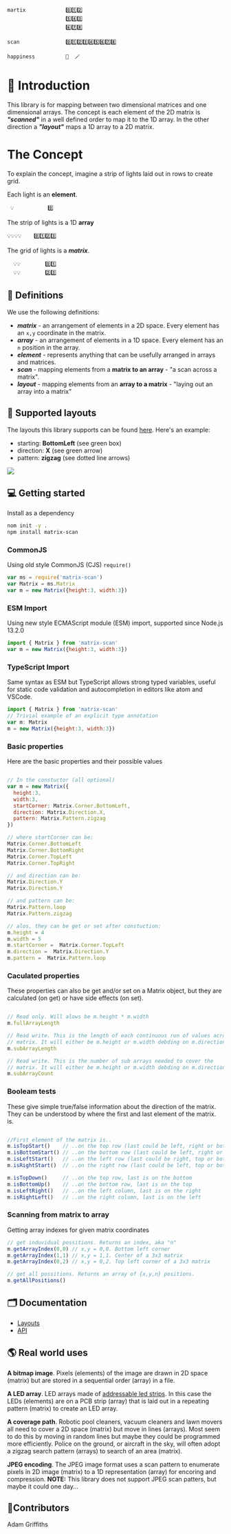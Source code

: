 <!---
This file was automatically generated by a docs-generator scripts.
Do not edit this file directly.
It used the template: "/Users/e0654864/devel/matrix-scan/docs-generators/templates/README.handlebars.md"
-->

```
martix             0️⃣1️⃣2️⃣
                   5️⃣4️⃣3️⃣
                   6️⃣7️⃣8️⃣

scan               0️⃣1️⃣2️⃣3️⃣4️⃣5️⃣6️⃣7️⃣8️⃣

happiness          🎉  🪄
```

# 🔢 Introduction

This library is for mapping between two dimensional matrices and one dimensional arrays.
The concept is each element of the 2D matrix is ***"scanned"*** in a well defined order
to map it to the 1D array. In the other direction a ***"layout"*** maps a 1D array to
a 2D matrix.

# The Concept

To explain the concept, imagine a strip of lights laid out in rows to create grid.

Each light is an **element**.
```
 💡           0️⃣
```

The strip of lights is a 1D **array**
```
💡💡💡💡    0️⃣1️⃣2️⃣3️⃣
```

The grid of lights is a ***matrix***.
```
  💡💡        0️⃣1️⃣
  💡💡        2️⃣3️⃣
```


## 📖 Definitions

We use the following definitions:

 - ***matrix*** - an arrangement of elements in a 2D space. Every element has an `x,y` coordinate in the matrix.
 - ***array*** - an arrangement of elements in a 1D space. Every element has an `n` position in the array.
 - ***element*** - represents anything that can be usefully arranged in arrays and matrices.
 - ***scan*** -  mapping elements from a **matrix to an array** - "a scan across a matrix".
 - ***layout*** - mapping elements from an **array to a matrix** - "laying out an array into a matrix"


## 🔢 Supported layouts

The layouts this library supports can be found [here](docs/generated/layouts/layouts.md). Here's an example:

- starting: **BottomLeft** (see green box)
- direction: **X** (see green arrow)
- pattern: **zigzag** (see dotted line arrows)

<img src="docs/generated/layouts/zigzag_X_BottomLeft.svg" />


## 💻 Getting started

Install as a dependency
```bash
nom init -y .
npm install matrix-scan
```

### CommonJS 
Using old style CommonJS (CJS) `require()`

```js
var ms = require('matrix-scan')
var Matrix = ms.Matrix
var m = new Matrix({height:3, width:3})
```

### ESM Import
Using new style ECMAScript module (ESM) import, supported since  Node.js 13.2.0

```js
import { Matrix } from 'matrix-scan'
var m = new Matrix({height:3, width:3})
```

### TypeScript Import
Same syntax as ESM but TypeScript allows strong typed variables, useful for static code validation and autocompletion in editors like atom and VSCode.

```js
import { Matrix } from 'matrix-scan'
// Trivial example of an explicit type annotation
var m: Matrix
m = new Matrix({height:3, width:3})
```

### Basic properties
Here are the basic properties and their possible values

```js

// In the constuctor (all optional)
var m = new Matrix({
  height:3,
  width:3,
  startCorner: Matrix.Corner.BottomLeft,
  direction: Matrix.Direction.X,
  pattern: Matrix.Pattern.zigzag
})

// where startCorner can be:
Matrix.Corner.BottomLeft
Matrix.Corner.BottomRight
Matrix.Corner.TopLeft
Matrix.Corner.TopRight

// and direction can be:
Matrix.Direction.Y
Matrix.Direction.Y

// and pattern can be:
Matrix.Pattern.loop
Matrix.Pattern.zigzag

// alos, they can be get or set after constuction:
m.height = 4
m.width = 5
m.startCorner =  Matrix.Corner.TopLeft
m.direction =  Matrix.Direction.Y
m.pattern =  Matrix.Pattern.loop
```

### Caculated properties
These properties can also be get and/or set on a Matrix object, but they are calculated (on get) or have side effects (on set).

```js

// Read only. Will alows be m.height * m.width
m.fullArrayLength

// Read write. This is the length of each continuous run of values across the
// matrix. It will either be m.height or m.width debding on m.direction
m.subArrayLength

// Read write. This is the number of sub arrays needed to cover the
// matrix. It will either be m.height or m.width debding on m.direction
m.subArrayCount
```

### Booleam tests
These give simple true/false information about the direction of the matrix. They can be understood by where the first and last element of the matrix. is.

```js

//First element of the matrix is..
m.isTopStart()    // ..on the top row (last could be left, right or bottom)
m.isBottomStart() // ..on the bottom row (last could be left, right or top)
m.isLeftStart()   // ..on the left row (last could be right, top or bottom)
m.isRightStart()  // ..on the right row (last could be left, top or bottom)

m.isTopDown()     // ..on the top row, last is on the bottom
m.isBottomUp()    // ..on the bottom row, last is on the top
m.isLeftRight()   // ..on the left column, last is on the right
m.isRightLeft()   // ..on the right column, last is on the left
```

### Scanning from matrix to array
Getting array indexes for given matrix coordinates

```js
// get induvidual possitions. Returns an index, aka "n"
m.getArrayIndex(0,0) // x,y = 0,0. Bottom left corner
m.getArrayIndex(1,1) // x,y = 1,1. Center of a 3x3 matrix
m.getArrayIndex(0,2) // x,y = 0,2. Top left corner of a 3x3 matrix

// get all possitions. Returns an array of {x,y,n} positions.
m.getAllPositions()
```


## 🗂 Documentation

* [Layouts](docs/generated/layouts/layouts.md)
* [API](docs/generated/api/matrix-scan.md)

## 🌎 Real world uses

**A bitmap image**. Pixels (elements) of the image are drawn in 2D space (matrix) but are stored in a sequential order (array) in a file.

**A LED array**. LED arrays made of [addressable led strips](https://www.google.com/search?q=addressable%20led%20strip). In this case the LEDs (elements) are on a PCB strip (array) that is laid out in a repeating pattern (matrix) to create an LED array.

**A coverage path**. Robotic pool cleaners, vacuum cleaners and lawn movers all need to cover a 2D space (matrix) but move in lines (arrays). Most seem to do this by moving in random lines but maybe they could be programmed more efficiently. Police on the ground, or aircraft in the sky, will often adopt a zigzag search pattern (arrays) to search of an area (matrix).

**JPEG encoding**. The JPEG image format uses a scan pattern to enumerate pixels in 2D image (matrix) to a 1D representation (array) for encoring and compression. **NOTE:** This library does not support JPEG scan patters, but maybe it could one day...


## 🧍Contributors

Adam Griffiths
